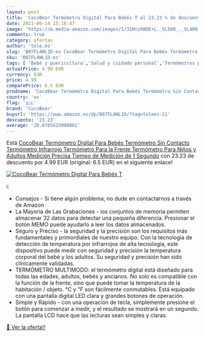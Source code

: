 ```yaml
---
layout: post
title: 'CocoBear Termómetro Digital Para Bebés T al 23.23 % de descuento'
date: 2021-06-14 15:16:47
image: 'https://m.media-amazon.com/images/I/31HniKWOE+L._SL500_._SL400_.jpg'
comments: true
category: ofertas
author: 'tole.es'
slug: 'B07FL4WL1D-es CocoBear Termómetro Digital Para Bebés Termómetro Sin...'
sku: 'B07FL4WL1D-es'
tags: [ 'Bebé y puericultura','Salud y cuidado personal','Termómetros para bebé','bebés','cocobear', ]
actualPrice: 4.99 EUR
currency: EUR
price: 4.99
comparePrice: 6.5 EUR
prodname: 'CocoBear Termómetro Digital Para Bebés Termómetro Sin Contacto  Termómetro Infrarrojo  Termómetro Para la Frente  Termómetro Para Niños y Adultos  Medición Precisa Tiempo de Medición de 1 Segundo'
country: 'es'
flag: '🇪🇸'
brand: 'CocoBear'
buyurl: 'https://www.amazon.es/dp/B07FL4WL1D/?tag=tolees-21'
descuento: '23.23'
average: '20.0765625000002'
---
```


Está [CocoBear Termómetro Digital Para Bebés Termómetro Sin Contacto  Termómetro Infrarrojo  Termómetro Para la Frente  Termómetro Para Niños y Adultos  Medición Precisa Tiempo de Medición de 1 Segundo](https://www.amazon.es/dp/B07FL4WL1D/?tag=tolees-21) con 23.23 de descuento por 4.99 EUR (original: 6.5 EUR) en el siguiente enlace!

[![CocoBear Termómetro Digital Para Bebés T](https://m.media-amazon.com/images/I/31HniKWOE+L._SL500_._SL400_.jpg)](https://www.amazon.es/dp/B07FL4WL1D/?tag=tolees-21)

ℹ️:

- Consejos - Si tiene algún problema, no dude en contactarnos a través de Amazon
- La Mayoría de Las Grabaciones - los conjuntos de memoria permiten almacenar 32 datos para detectar una pequeña diferencia. Presionar el botón MEMO puede ayudarlo a leer los datos almacenados.
- Seguro y Preciso - la seguridad y la precisión son los requisitos más fundamentales y primordiales de nuestro equipo. Con la tecnología de detección de temperatura por infrarrojos de alta tecnología, este dispositivo puede medir con seguridad y precisión la temperatura corporal del bebé y los adultos. Su seguridad y precisión han sido clínicamente validadas.
- TERMÓMETRO MULTIMODO: el termómetro digital está diseñado para todas las edades, adultos, bebés y ancianos. No solo es compatible con la función de la frente, sino que puede tomar la temperatura de la habitación / objeto. ℃ y ℉ son fácilmente conmutables. Está equipado con una pantalla digital LED clara y grandes botones de operación.
- Simple y Rápido - con una operación de tecla, simplemente presione el botón para comenzar a medir, y el resultado se mostrará en un segundo. La pantalla LCD hace que las lecturas sean simples y claras.

[🛒 Ver la oferta!!](https://www.amazon.es/dp/B07FL4WL1D/?tag=tolees-21)
